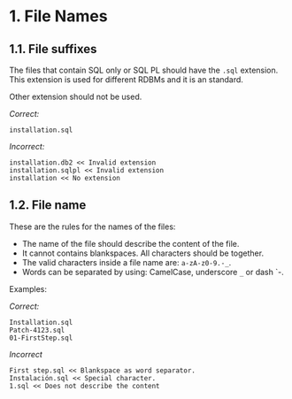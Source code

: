 # 1. File Names

## 1.1. File suffixes

The files that contain SQL only or SQL PL should have the `.sql` extension.
This extension is used for different RDBMs and it is an standard.

Other extension should not be used.

*Correct:*

    installation.sql 

*Incorrect:*

    installation.db2 << Invalid extension
    installation.sqlpl << Invalid extension
    installation << No extension

## 1.2. File name

These are the rules for the names of the files:

 * The name of the file should describe the content of the file.
 * It cannot contains blankspaces. All characters should be together.
 * The valid characters inside a file name are: `a-zA-z0-9.-_`.
 * Words can be separated by using: CamelCase, underscore `_` or dash `-.

Examples:

*Correct:*

    Installation.sql
    Patch-4123.sql
    01-FirstStep.sql

*Incorrect*

    First step.sql << Blankspace as word separator.
    Instalación.sql << Special character.
    1.sql << Does not describe the content
